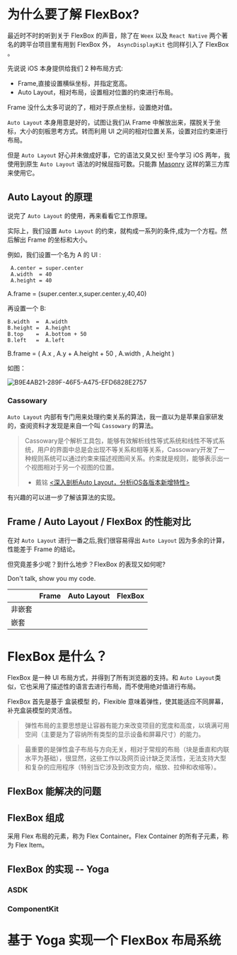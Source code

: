 # 为什么要了解 FlexBox?

最近时不时的听到关于 FlexBox 的声音，除了在 `Weex` 以及 `React Native` 两个著名的跨平台项目里有用到 FlexBox 外，` AsyncDisplayKit` 也同样引入了 FlexBox 。 

先说说 iOS 本身提供给我们 2 种布局方式:

- Frame,直接设置横纵坐标，并指定宽高。
- Auto Layout，相对布局，设置相对位置的约束进行布局。

Frame 没什么太多可说的了，相对于原点坐标，设置绝对值。

`Auto Layout` 本身用意是好的，试图让我们从 Frame 中解放出来，摆脱关于坐标，大小的刻板思考方式。转而利用 UI 之间的相对位置关系，设置对应约束进行布局。

但是 `Auto Layout` 好心并未做成好事，它的语法又臭又长! 至今学习 iOS 两年，我使用到原生 `Auto Layout` 语法的时候屈指可数。只能靠 [Masonry](https://github.com/SnapKit/Masonry) 这样的第三方库来使用它。

## Auto Layout 的原理

说完了 `Auto Layout` 的使用，再来看看它工作原理。 

实际上，我们设置 `Auto Layout` 的约束，就构成一系列的条件,成为一个方程。然后解出 Frame 的坐标和大小。

例如，我们设置一个名为 A 的 UI :

``` 
 A.center = super.center
 A.width  = 40
 A.height = 40
``` 

A.frame = (super.center.x,super.center.y,40,40)

再设置一个 B:

```
B.width  =  A.width
B.height =  A.height
B.top    =  A.bottom + 50
B.left   =  A.left
``` 

B.frame =  ( A.x , A.y + A.height + 50 , A.width , A.height )

如图：

![B9E4AB21-289F-46F5-A475-EFD6828E2757](http://7xiym9.com1.z0.glb.clouddn.com/B9E4AB21-289F-46F5-A475-EFD6828E2757-1.png)


### Cassowary

`Auto Layout` 内部有专门用来处理约束关系的算法，我一直以为是苹果自家研发的，查阅资料才发现是来自一个叫 `Cassowary` 的算法。

>Cassowary是个解析工具包，能够有效解析线性等式系统和线性不等式系统，用户的界面中总是会出现不等关系和相等关系，Cassowary开发了一种规则系统可以通过约束来描述视图间关系。约束就是规则，能够表示出一个视图相对于另一个视图的位置。
> - 戴铭 [<深入剖析Auto Layout，分析iOS各版本新增特性>](https://ming1016.github.io/2015/11/03/deeply-analyse-autolayout/)

有兴趣的可以进一步了解该算法的实现。

## Frame / Auto Layout  / FlexBox 的性能对比

在对 `Auto Layout` 进行一番之后,我们很容易得出 `Auto Layout` 因为多余的计算，性能差于 Frame 的结论。

但究竟差多少呢？到什么地步？FlexBox 的表现又如何呢?

Don't talk, show you my code.

|   | Frame | Auto Layout | FlexBox |
| --- | --- | --- | --- |
| 非嵌套 |  |  |  |
| 嵌套 |  |  |  |


# FlexBox 是什么？

FlexBox 是一种 UI 布局方式，并得到了所有浏览器的支持。和 `Auto Layout`类似，它也采用了描述性的语言去进行布局，而不使用绝对值进行布局。

FlexBox 首先是基于 盒装模型 的，Flexible 意味着弹性，使其能适应不同屏幕，补充盒装模型的灵活性。


>弹性布局的主要思想是让容器有能力来改变项目的宽度和高度，以填满可用空间（主要是为了容纳所有类型的显示设备和屏幕尺寸）的能力。

>最重要的是弹性盒子布局与方向无关，相对于常规的布局（块是垂直和内联水平为基础），很显然，这些工作以及网页设计缺乏灵活性，无法支持大型和复杂的应用程序（特别当它涉及到改变方向，缩放、拉伸和收缩等）。

## FlexBox 能解决的问题

## FlexBox 组成

采用 Flex 布局的元素，称为 Flex Container。Flex Container 的所有子元素，称为 Flex Item。

## FlexBox 的实现 -- Yoga 

### ASDK

###  ComponentKit

# 基于 Yoga 实现一个 FlexBox 布局系统


